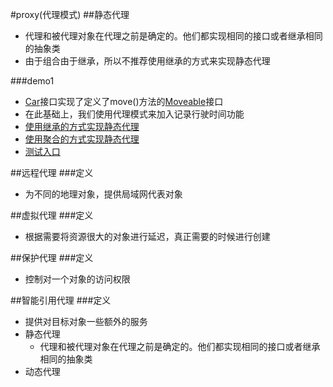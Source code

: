 #proxy(代理模式)
##静态代理
* 代理和被代理对象在代理之前是确定的。他们都实现相同的接口或者继承相同的抽象类
* 由于组合由于继承，所以不推荐使用继承的方式来实现静态代理

###demo1
* [Car](https://github.com/l81893521/design-pattern-example/blob/master/src/main/java/proxy/demo1/Car.java)接口实现了定义了move()方法的[Moveable](https://github.com/l81893521/design-pattern-example/blob/master/src/main/java/proxy/demo1/Moveable.java)接口
* 在此基础上，我们使用代理模式来加入记录行驶时间功能
* [使用继承的方式实现静态代理](https://github.com/l81893521/design-pattern-example/blob/master/src/main/java/proxy/demo1/CarTimeProxyByInheritance.java)
* [使用聚合的方式实现静态代理](https://github.com/l81893521/design-pattern-example/blob/master/src/main/java/proxy/demo1/CarTimeProxyByComposition.java)
* [测试入口](https://github.com/l81893521/design-pattern-example/blob/master/src/main/java/proxy/demo1/test/Test.java)



##远程代理
###定义
* 为不同的地理对象，提供局域网代表对象

##虚拟代理
###定义
* 根据需要将资源很大的对象进行延迟，真正需要的时候进行创建

##保护代理
###定义
* 控制对一个对象的访问权限

##智能引用代理
###定义
* 提供对目标对象一些额外的服务
* 静态代理
	* 代理和被代理对象在代理之前是确定的。他们都实现相同的接口或者继承相同的抽象类
* 动态代理